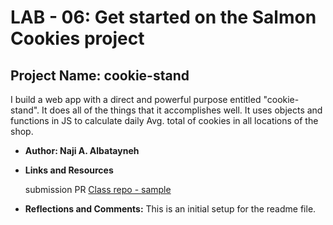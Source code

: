 # LAB - 06: Get started on the Salmon Cookies project

## Project Name: cookie-stand

I build a web app with a direct and powerful purpose entitled "cookie-stand". It does all of the things that it accomplishes well. It uses objects and functions in JS to calculate daily Avg. total of cookies in all locations of the shop.

- **Author: Naji A. Albatayneh**

- **Links and Resources**

    submission PR
    [Class repo - sample](https://github.com/LTUC/amman-201d14/tree/main/class-06)

- **Reflections and Comments:**
This is an initial setup for the readme file.